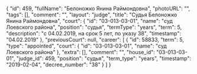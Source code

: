 {
    "id": 459,
    "fullName": "Белоножко Янина Раймондовна",
    "photoURL": "",
    "tags": [],
    "comment": "",
    "layout": "judge",
    "title": "Судья Белоножко Янина Раймондовна",
    "court": {
        "id": "03-013-03-01",
        "name": "суд Лоевского района",
        "position": "судья",
        "termType": "years",
        "term": 5,
        "description": "c 04.02.2019, на срок 5 лет, по указу 38",
        "timestamp": "04.02.2019"
    },
    "previousCourt": null,
    "career": [
        {
            "id": 58833,
            "term": 5,
            "type": "appointed",
            "court": {
                "id": "03-013-03-01",
                "name": "суд Лоевского района"
            },
            "extra": [],
            "comment": "",
            "house_id": "03-013-03-01",
            "judge_id": 459,
            "position": "судья",
            "term_type": "years",
            "timestamp": "2019-02-04",
            "decree_number": "38"
        }
    ]
}